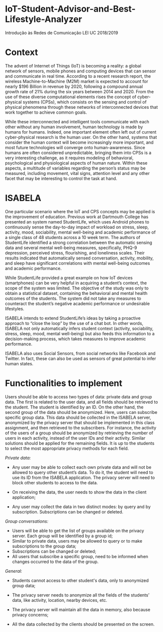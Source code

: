 # IoT-Student-Advisor-and-Best-Lifestyle-Analyzer
Introdução às Redes de Comunicação LEI UC 2018/2019

# Context

The advent of Internet of Things (IoT) is becoming a reality: a global network of sensors, mobile phones and computing devices that can sensor and communicate in real time. According to a recent research report, the wireless Machine-to-Machine (M2M) market is expected to account for nearly $196 Billion in revenue by 2020, following a compound annual growth rate of 21% during the six years between 2014 and 2020. From the use of these diverse computational elements rises the concept of cyber- physical systems (CPSs), which consists on the sensing and control of physical phenomena through these networks of interconnected devices that work together to achieve common goals.

While these interconnected and intelligent tools communicate with each other without any human involvement, human technology is made by humans for humans. Indeed, one important element often left out of current cyber-physical research is the human user. On the other hand, systems that consider the human context will become increasingly more important, and most future technologies will converge onto human-awareness. Since humans are often considered unpredictable, bringing them into CPSs is a very interesting challenge, as it requires modeling of behavioral, psychological and physiological aspects of human nature. Within these aspects, a multitude of variables regarding the person’s status may be measured, including movement, vital signs, attention level and any other facet that may be interesting to control the task at hand.

# ISABELA
One particular scenario where the IoT and CPS concepts may be applied is the improvement of education. Previous work at Dartmouth College has presented an system named StudentLife, which uses Android phones to continuously sense the day-to-day impact of workload on stress, sleep, activity, mood, sociability, mental well-being and academic performance of a single class of 48 students across a 10 week term. The authors of StudentLife identified a strong correlation between the automatic sensing data and several mental well-being measures, specifically, PHQ-9 depression, perceived stress, flourishing, and loneliness scales. Their results indicated that automatically sensed conversation, activity, mobility, and sleep have significant correlations with mental well-being outcomes and academic performance.

While StudentLife provided a great example on how IoT devices (smartphones) can be very helpful in acquiring a student’s context, the scope of the system was limited. The objective of the study was only to obtain a statistical dataset, containing the behavioral and mental health outcomes of the students. The system did not take any measures to counteract the student’s negative academic performance or undesirable lifestyles.

ISABELA intends to extend StudentLife’s ideas by taking a proactive approach to “close the loop” by the use of a chat bot. In other words, ISABELA not only automatically infers student context (activity, sociability, stress, sleep, mood, mental well-being) but also feeds this information to a decision-making process, which takes measures to improve academic performance.

ISABELA also uses Social Sensors, from social networks like Facebook and Twitter. In fact, these can also be used as sensors of great potential to infer human states.

# Functionalities to implement
Users should be able to access two types of data: private data and group data. The first is related to the user data, and all fields should be retrieved to the student. The student is identified by an ID.
On the other hand, the second group of the data should be anonymized. Here, users can subscribe specific group data. This data should be collected in the ISABELA server, anonymized by the privacy server that should be implemented in this class assignment, and then retrieved to the subscribers. For instance, the activity of the users of a group should be anonymized by retrieving the number of users in each activity, instead of the user IDs and their activity. Similar solutions should be applied for the remaining fields. It is up to the students to select the most appropriate privacy methods for each field.

*Private data:*
- Any user may be able to collect each own private data and will not be allowed to query other student’s data. To do it, the student will need to use its ID from the ISABELA application. The privacy server will need to block other students to access to the data.

- On receiving the data, the user needs to show the data in the client application;

- Any user may collect the data in two distinct modes: by query and by subscription. Subscriptions can be changed or deleted.

*Group conversations:*
- Users will be able to get the list of groups available on the privacy server. Each group will be identified by a group id;
- Similar to private data, users may be allowed to query or to make subscriptions to the group data;
- Subscriptions can be changed or deleted;
- All users that subscribe a specific group, need to be informed when changes occurred to the data of the group.

*General:*
- Students cannot access to other student's data, only to anonymized group data;

- The privacy server needs to anonymize all the fields of the students’ data, like activity, location, nearby devices, etc.

- The privacy server will maintain all the data in memory, also because privacy concerns;

- All the data collected by the clients should be presented on the screen.

